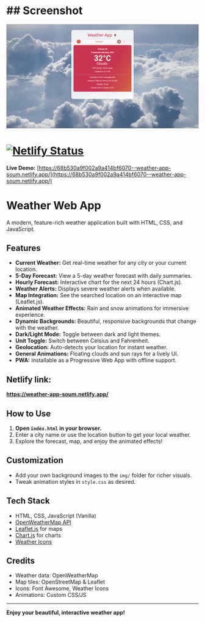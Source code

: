 #
# ## Screenshot
![Demo Screenshot](demo/screenshot-2025-09-08-110637.png)
# [![Netlify Status](https://api.netlify.com/api/v1/badges/68b530a9-f002-a9a4-14bf-6070bweather-app-soum/deploy-status)](https://68b530a9f002a9a414bf6070--weather-app-soum.netlify.app/)

**Live Demo:** [https://68b530a9f002a9a414bf6070--weather-app-soum.netlify.app/](https://68b530a9f002a9a414bf6070--weather-app-soum.netlify.app/)

# Weather Web App

A modern, feature-rich weather application built with HTML, CSS, and JavaScript.

## Features

- **Current Weather:** Get real-time weather for any city or your current location.
- **5-Day Forecast:** View a 5-day weather forecast with daily summaries.
- **Hourly Forecast:** Interactive chart for the next 24 hours (Chart.js).
- **Weather Alerts:** Displays severe weather alerts when available.
- **Map Integration:** See the searched location on an interactive map (Leaflet.js).
- **Animated Weather Effects:** Rain and snow animations for immersive experience.
- **Dynamic Backgrounds:** Beautiful, responsive backgrounds that change with the weather.
- **Dark/Light Mode:** Toggle between dark and light themes.
- **Unit Toggle:** Switch between Celsius and Fahrenheit.
- **Geolocation:** Auto-detects your location for instant weather.
- **General Animations:** Floating clouds and sun rays for a lively UI.
- **PWA:** Installable as a Progressive Web App with offline support.

## Netlify link:
**https://weather-app-soum.netlify.app/**

## How to Use

1. **Open `index.html` in your browser.**
2. Enter a city name or use the location button to get your local weather.
3. Explore the forecast, map, and enjoy the animated effects!

## Customization
- Add your own background images to the `img/` folder for richer visuals.
- Tweak animation styles in `style.css` as desired.

## Tech Stack
- HTML, CSS, JavaScript (Vanilla)
- [OpenWeatherMap API](https://openweathermap.org/api)
- [Leaflet.js](https://leafletjs.com/) for maps
- [Chart.js](https://www.chartjs.org/) for charts
- [Weather Icons](https://erikflowers.github.io/weather-icons/)

## Credits
- Weather data: OpenWeatherMap
- Map tiles: OpenStreetMap & Leaflet
- Icons: Font Awesome, Weather Icons
- Animations: Custom CSS/JS

---

**Enjoy your beautiful, interactive weather app!**



